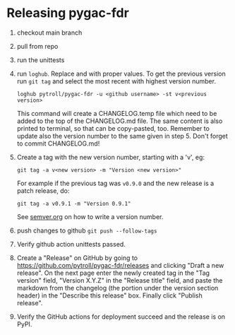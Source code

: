 # Releasing pygac-fdr

1. checkout main branch
2. pull from repo
3. run the unittests
4. run `loghub`.  Replace <github username> and <previous version> with proper
   values.  To get the previous version run `git tag` and select the most
   recent with highest version number.

   ```
   loghub pytroll/pygac-fdr -u <github username> -st v<previous version>
   ```

   This command will create a CHANGELOG.temp file which need to be added
   to the top of the CHANGELOG.md file.  The same content is also printed
   to terminal, so that can be copy-pasted, too.  Remember to update also
   the version number to the same given in step 5. Don't forget to commit
   CHANGELOG.md!

5. Create a tag with the new version number, starting with a 'v', eg:

   ```
   git tag -a v<new version> -m "Version <new version>"
   ```

   For example if the previous tag was `v0.9.0` and the new release is a
   patch release, do:

   ```
   git tag -a v0.9.1 -m "Version 0.9.1"
   ```

   See [semver.org](http://semver.org/) on how to write a version number.

6. push changes to github `git push --follow-tags`
7. Verify github action unittests passed.
8. Create a "Release" on GitHub by going to
   https://github.com/pytroll/pygac-fdr/releases and clicking "Draft a new 
   release". On the next page enter the newly created tag in the "Tag 
   version" field, "Version X.Y.Z" in the "Release title" field, and 
   paste the markdown from the changelog (the portion under the version 
   section header) in the "Describe this release" box. Finally click 
   "Publish release".
9. Verify the GitHub actions for deployment succeed and the release is on PyPI.
